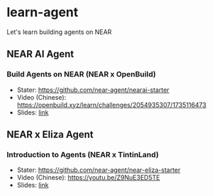 # learn-agent
Let's learn building agents on NEAR

## NEAR AI Agent

### Build Agents on NEAR (NEAR x OpenBuild)

- Stater: https://github.com/near-agent/nearai-starter
- Video (Chinese): https://openbuild.xyz/learn/challenges/2054935307/1735116473
- Slides: [link](https://docs.google.com/presentation/d/1xvqgFlh1h1J4h0Lt_NdC9lv7xl7JmwlPEMJwExSiUpE/edit?usp=sharing)

## NEAR x Eliza Agent

### Introduction to Agents (NEAR x TintinLand)

- Stater: https://github.com/near-agent/near-eliza-starter
- Video (Chinese): https://youtu.be/Z9NuE3ED5TE
- Slides: [link](https://docs.google.com/presentation/d/1FgRgay-xloIhodrmxdDYosLeIMyx8nhSUaPOthhzJCA/edit?usp=sharing)
